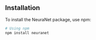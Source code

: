 ## Installation

To install the NeuraNet package, use npm:

```bash
# Using npm
npm install neuranet


